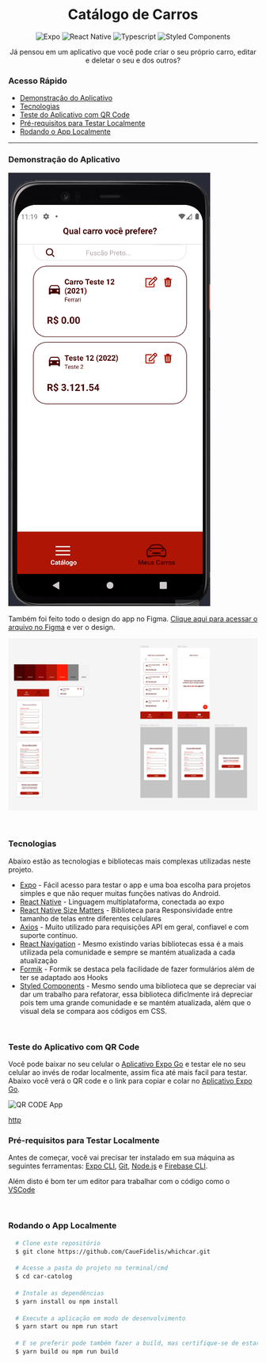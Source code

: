 <h1 align='center'>
  Catálogo de Carros
</h1>
<p align='center'>
  <img alt='Expo' src='https://img.shields.io/badge/expo-1C1E24?style=for-the-badge&logo=expo&logoColor=#D04A37'/>
  <img alt='React Native' src='https://img.shields.io/badge/react_native-%2320232a.svg?style=for-the-badge&logo=react&logoColor=%2361DAFB'/>
  <img alt='Typescript' src='https://img.shields.io/badge/typescript-%23007ACC.svg?style=for-the-badge&logo=typescript&logoColor=white'/>
  <img alt='Styled Components' src='https://img.shields.io/badge/styled--components-DB7093?style=for-the-badge&logo=styled-components&logoColor=white'/>
</p>
<p align="center">Já pensou em um aplicativo que você pode criar o seu próprio carro, editar e deletar o seu e dos outros?</p>

### Acesso Rápido

- <a href="#demonstração">Demonstração do Aplicativo</a>
- <a href="#tecnologias">Tecnologias</a>
- <a href="#teste-do-aplicativo-com-qr-code">Teste do Aplicativo com QR Code</a>
- <a href="#pré-requisitos-para-testar-localmente">Pré-requisitos para Testar Localmente</a>
- <a href="#rodando-o-app-localmente">Rodando o App Localmente</a>

---

### Demonstração do Aplicativo

<img alt='Demonstração App' src='./github/demoApp.gif' style='margin: 0 auto'/>

Também foi feito todo o design do app no Figma.
[Clique aqui para acessar o arquivo no Figma](https://www.figma.com/file/ap3yCsm1W9ICeheGxjIJ5i/Cars) e ver o design.

<a href="https://www.figma.com/file/ap3yCsm1W9ICeheGxjIJ5i/Cars"><img alt='Demonstração Design Figma' src='./github/FigmaDesign.png' style='margin: 0 auto'/></a>

<br>

### Tecnologias

Abaixo estão as tecnologias e bibliotecas mais complexas utilizadas neste projeto.

- [Expo](https://docs.expo.dev/) - Fácil acesso para testar o app e uma boa escolha para projetos simples e que não requer muitas funções nativas do Android.
- [React Native](https://reactnative.dev/docs/getting-started) - Linguagem multiplataforma, conectada ao expo
- [React Native Size Matters](https://github.com/nirsky/react-native-size-matters) - Biblioteca para Responsividade entre tamanho de telas entre diferentes celulares
- [Axios](https://axios-http.com/) - Muito utilizado para requisições API em geral, confiavel e com suporte contínuo.
- [React Navigation](https://reactnavigation.org/) - Mesmo existindo varias bibliotecas essa é a mais utilizada pela comunidade e sempre se mantém atualizada a cada atualização
- [Formik](https://formik.org/) - Formik se destaca pela facilidade de fazer formulários além de ter se adaptado aos Hooks
- [Styled Components](https://styled-components.com/) - Mesmo sendo uma biblioteca que se depreciar vai dar um trabalho para refatorar, essa biblioteca dificlmente irá depreciar pois tem uma grande comunidade e se mantém atualizada, além que o visual dela se compara aos códigos em CSS.

<br>

### Teste do Aplicativo com QR Code

Você pode baixar no seu celular o [Aplicativo Expo Go](https://github.com/CaueFidelis) e testar ele no seu celular ao invés de rodar localmente, assim fica até mais facil para testar. Abaixo você verá o QR code e o link para copiar e colar no [Aplicativo Expo Go](https://github.com/CaueFidelis).

<img alt='QR CODE App' src='' style='margin: 0 auto'/>

[http]()

### Pré-requisitos para Testar Localmente

Antes de começar, você vai precisar ter instalado em sua máquina as seguintes ferramentas:
[Expo CLI](https://docs.expo.dev/get-started/installation/), [Git](https://git-scm.com), [Node.js](https://nodejs.org/pt-br/) e [Firebase CLI](https://firebase.google.com/docs/cli).

Além disto é bom ter um editor para trabalhar com o código como o [VSCode](https://code.visualstudio.com/)

<br>

### Rodando o App Localmente

```bash
  # Clone este repositório
  $ git clone https://github.com/CaueFidelis/whichcar.git

  # Acesse a pasta do projeto no terminal/cmd
  $ cd car-catolog

  # Instale as dependências
  $ yarn install ou npm install

  # Execute a aplicação em modo de desenvolvimento
  $ yarn start ou npm run start

  # E se preferir pode também fazer a build, mas certifique-se de estar logado no expo
  $ yarn build ou npm run build
```

<br>
